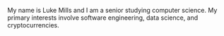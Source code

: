 My name is Luke Mills and I am a senior studying computer science. My primary interests involve software engineering, data science, and cryptocurrencies.
